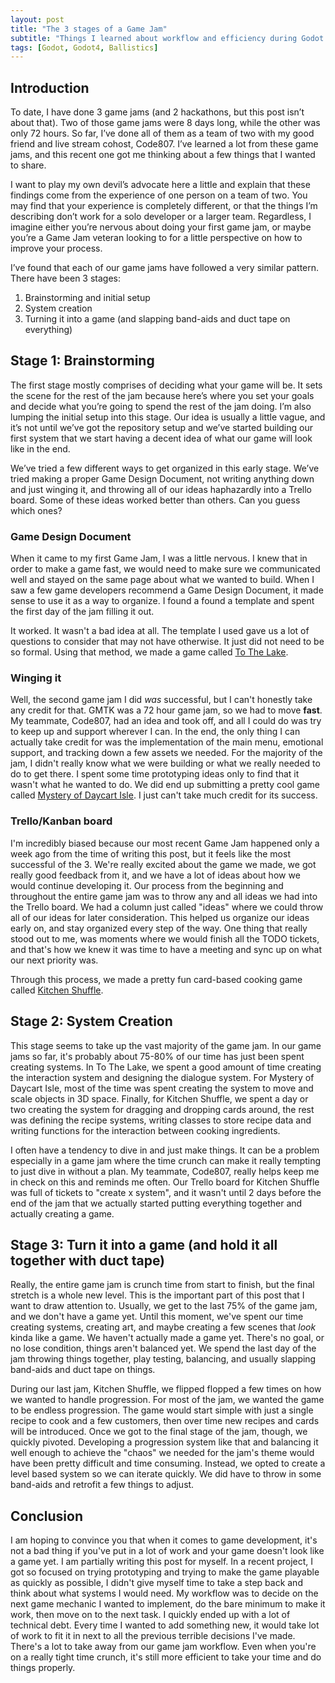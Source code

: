 ```yaml
---
layout: post
title: "The 3 stages of a Game Jam"
subtitle: "Things I learned about workflow and efficiency during Godot Wild Jam #80"
tags: [Godot, Godot4, Ballistics]
---
```


## Introduction

To date, I have done 3 game jams (and 2 hackathons, but this post isn’t about that). Two of those game jams were 8 days long, while the other was only 72 hours. So far, I’ve done all of them as a team of two with my good friend and live stream cohost, Code807. I’ve learned a lot from these game jams, and this recent one got me thinking about a few things that I wanted to share.

I want to play my own devil’s advocate here a little and explain that these findings come from the experience of one person on a team of two. You may find that your experience is completely different, or that the things I’m describing don’t work for a solo developer or a larger team. Regardless, I imagine either you’re nervous about doing your first game jam, or maybe you’re a Game Jam veteran looking to for a little perspective on how to improve your process.

I’ve found that each of our game jams have followed a very similar pattern. There have been 3 stages:
1. Brainstorming and initial setup
2. System creation
3. Turning it into a game (and slapping band-aids and duct tape on everything)

## Stage 1: Brainstorming
The first stage mostly comprises of deciding what your game will be. It sets the scene for the rest of the jam because here’s where you set your goals and decide what you’re going to spend the rest of the jam doing. I’m also lumping the initial setup into this stage. Our idea is usually a little vague, and it’s not until we’ve got the repository setup and we’ve started building our first system that we start having a decent idea of what our game will look like in the end.

We’ve tried a few different ways to get organized in this early stage. We’ve tried making a proper Game Design Document, not writing anything down and just winging it, and throwing all of our ideas haphazardly into a Trello board. Some of these ideas worked better than others. Can you guess which ones?

### Game Design Document

When it came to my first Game Jam, I was a little nervous. I knew that in order to make a game fast, we would need to make sure we communicated well and stayed on the same page about what we wanted to build. When I saw a few game developers recommend a Game Design Document, it made sense to use it as a way to organize. I found a found a template and spent the first day of the jam filling it out.

It worked. It wasn't a bad idea at all. The template I used gave us a lot of questions to consider that may not have otherwise. It just did not need to be so formal. Using that method, we made a game called [To The Lake](https://code807.itch.io/to-the-lake).

### Winging it

Well, the second game jam I did *was* successful, but I can't honestly take any credit for that. GMTK was a 72 hour game jam, so we had to move **fast**. My teammate, Code807, had an idea and took off, and all I could do was try to keep up and support wherever I can. In the end, the only thing I can actually take credit for was the implementation of the main menu, emotional support, and tracking down a few assets we needed. For the majority of the jam, I didn't really know what we were building or what we really needed to do to get there. I spent some time prototyping ideas only to find that it wasn't what he wanted to do. We did end up submitting a pretty cool game called [Mystery of Daycart Isle](https://code807.itch.io/daycart-isle). I just can't take much credit for its success.

### Trello/Kanban board

I'm incredibly biased because our most recent Game Jam happened only a week ago from the time of writing this post, but it feels like the most successful of the 3. We're really excited about the game we made, we got really good feedback from it, and we have a lot of ideas about how we would continue developing it. Our process from the beginning and throughout the entire game jam was to throw any and all ideas we had into the Trello board. We had a column just called "ideas" where we could throw all of our ideas for later consideration. This helped us organize our ideas early on, and stay organized every step of the way. One thing that really stood out to me, was moments where we would finish all the TODO tickets, and that's how we knew it was time to have a meeting and sync up on what our next priority was.

Through this process, we made a pretty fun card-based cooking game called [Kitchen Shuffle](https://code807.itch.io/kitchen-shuffle).

## Stage 2: System Creation

This stage seems to take up the vast majority of the game jam. In our game jams so far, it's probably about 75-80% of our time has just been spent creating systems. In To The Lake, we spent a good amount of time creating the interaction system and designing the dialogue system. For Mystery of Daycart Isle, most of the time was spent creating the system to move and scale objects in 3D space. Finally, for Kitchen Shuffle, we spent a day or two creating the system for dragging and dropping cards around, the rest was defining the recipe systems, writing classes to store recipe data and writing functions for the interaction between cooking ingredients.

I often have a tendency to dive in and just make things. It can be a problem especially in a game jam where the time crunch can make it really tempting to just dive in without a plan. My teammate, Code807, really helps keep me in check on this and reminds me often. Our Trello board for Kitchen Shuffle was full of tickets to "create x system", and it wasn't until 2 days before the end of the jam that we actually started putting everything together and actually creating a game.

## Stage 3: Turn it into a game (and hold it all together with duct tape)

Really, the entire game jam is crunch time from start to finish, but the final stretch is a whole new level. This is the important part of this post that I want to draw attention to. Usually, we get to the last 75% of the game jam, and we don't have a game yet. Until this moment, we've spent our time creating systems, creating art, and maybe creating a few scenes that *look* kinda like a game. We haven't actually made a game yet. There's no goal, or no lose condition, things aren't balanced yet. We spend the last day of the jam throwing things together, play testing, balancing, and usually slapping band-aids and duct tape on things.

During our last jam, Kitchen Shuffle, we flipped flopped a few times on how we wanted to handle progression. For most of the jam, we wanted the game to be endless progression. The game would start simple with just a single recipe to cook and a few customers, then over time new recipes and cards will be introduced. Once we got to the final stage of the jam, though, we quickly pivoted. Developing a progression system like that and balancing it well enough to achieve the "chaos" we needed for the jam's theme would have been pretty difficult and time consuming. Instead, we opted to create a level based system so we can iterate quickly. We did have to throw in some band-aids and retrofit a few things to adjust.

## Conclusion

I am hoping to convince you that when it comes to game development, it's not a bad thing if you've put in a lot of work and your game doesn't look like a game yet. I am partially writing this post for myself. In a recent project, I got so focused on trying prototyping and trying to make the game playable as quickly as possible, I didn't give myself time to take a step back and think about what systems I would need. My workflow was to decide on the next game mechanic I wanted to implement, do the bare minimum to make it work, then move on to the next task. I quickly ended up with a lot of technical debt. Every time I wanted to add something new, it would take lot of work to fit it in next to all the previous terrible decisions I've made. There's a lot to take away from our game jam workflow. Even when you're on a really tight time crunch, it's still more efficient to take your time and do things properly.

